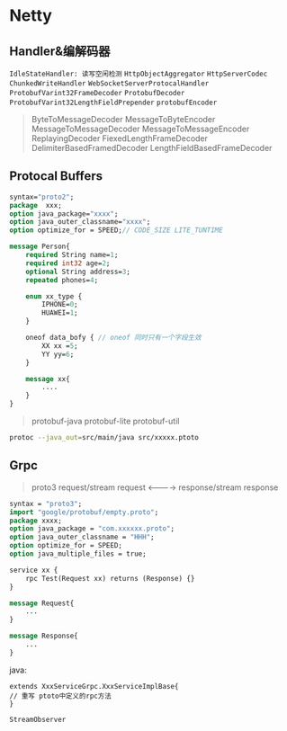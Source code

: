 # Netty

## Handler&编解码器

<code>IdleStateHandler: 读写空闲检测</code>
<code>HttpObjectAggregator</code>
<code>HttpServerCodec</code>
<code>ChunkedWriteHandler</code>
<code>WebSocketServerProtocalHandler</code>
<code>ProtobufVarint32FrameDecoder</code>
<code>ProtobufDecoder</code>
<code>ProtobufVarint32LengthFieldPrepender</code>
<code>protobufEncoder</code>

> ByteToMessageDecoder MessageToByteEncoder MessageToMessageDecoder MessageToMessageEncoder
> ReplayingDecoder FiexedLengthFrameDecoder DelimiterBasedFramedDecoder LengthFieldBasedFrameDecoder

## Protocal Buffers

```protobuf
syntax="proto2";
package  xxx;
option java_package="xxxx";
option java_outer_classname="xxxx";
option optimize_for = SPEED;// CODE_SIZE LITE_TUNTIME

message Person{
    required String name=1;
    required int32 age=2;
    optional String address=3;
    repeated phones=4;

    enum xx_type {
        IPHONE=0;
        HUAWEI=1;
    }

    oneof data_bofy { // oneof 同时只有一个字段生效
        XX xx =5;
        YY yy=6;
    }

    message xx{
        ....
    }
}
```

> protobuf-java protobuf-lite protobuf-util

```bash
protoc --java_out=src/main/java src/xxxxx.ptoto
```

## Grpc

> proto3 request/stream request <----> response/stream response

```protobuf
syntax = "proto3";
import "google/protobuf/empty.proto";
package xxxx;
option java_package = "com.xxxxxx.proto";
option java_outer_classname = "HHH";
option optimize_for = SPEED;
option java_multiple_files = true;

service xx {
    rpc Test(Request xx) returns (Response) {}
}

message Request{
    ...
}

message Response{
    ...
}
```

java:

```
extends XxxServiceGrpc.XxxServiceImplBase{
// 重写 ptoto中定义的rpc方法
}

StreamObserver
```
